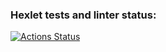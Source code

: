 ### Hexlet tests and linter status:
[![Actions Status](https://github.com/achivilyov/docker-project-74/actions/workflows/hexlet-check.yml/badge.svg)](https://github.com/achivilyov/docker-project-74/actions)